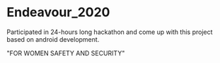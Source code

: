 # Endeavour_2020

Participated in 24-hours long hackathon and come up with this project based on android development.

"FOR WOMEN SAFETY AND SECURITY"

